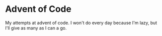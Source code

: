 # Advent of Code
My attempts at advent of code. I won't do every day because I'm lazy, but I'll give as many as I can a go.